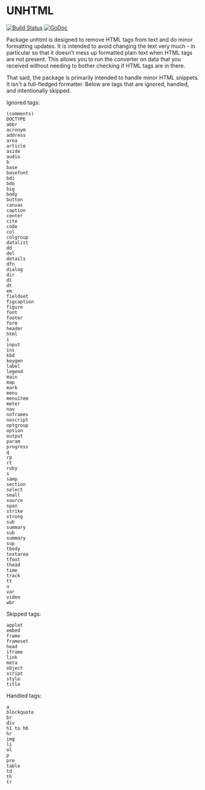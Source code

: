 UNHTML
======

[![Build Status](https://travis-ci.org/ancientlore/unhtml.svg?branch=master)](https://travis-ci.org/ancientlore/unhtml)
[![GoDoc](https://godoc.org/github.com/ancientlore/unhtml?status.svg)](https://godoc.org/github.com/ancientlore/unhtml)

Package unhtml is designed to remove HTML tags from text and do minor formatting updates.
It is intended to avoid changing the text very much - in particular so that it doesn't
mess up formatted plain text when HTML tags are not present. This allows you to run the
converter on data that you received without needing to bother checking if HTML tags are
in there.

That said, the package is primarily intended to handle minor HTML snippets. It isn't a
full-fledged formatter. Below are tags that are ignored, handled, and intentionally
skipped.

Ignored tags:

	(comments)
	DOCTYPE
	abbr
	acronym
	address
	area
	article
	aside
	audio
	b
	base
	basefont
	bdi
	bdo
	big
	body
	button
	canvas
	caption
	center
	cite
	code
	col
	colgroup
	datalist
	dd
	del
	details
	dfn
	dialog
	dir
	dl
	dt
	em
	fieldset
	figcaption
	figure
	font
	footer
	form
	header
	html
	i
	input
	ins
	kbd
	keygen
	label
	legend
	main
	map
	mark
	menu
	menuitem
	meter
	nav
	noframes
	noscript
	optgroup
	option
	output
	param
	progress
	q
	rp
	rt
	ruby
	s
	samp
	section
	select
	small
	source
	span
	strike
	strong
	sub
	summary
	sub
	summary
	sup
	tbody
	textarea
	tfoot
	thead
	time
	track
	tt
	u
	var
	video
	wbr

Skipped tags:

	applet
	embed
	frame
	frameset
	head
	iframe
	link
	meta
	object
	script
	style
	title


Handled tags:

	a
	blockquote
	br
	div
	h1 to h6
	hr
	img
	li
	ol
	p
	pre
	table
	td
	th
	tr
